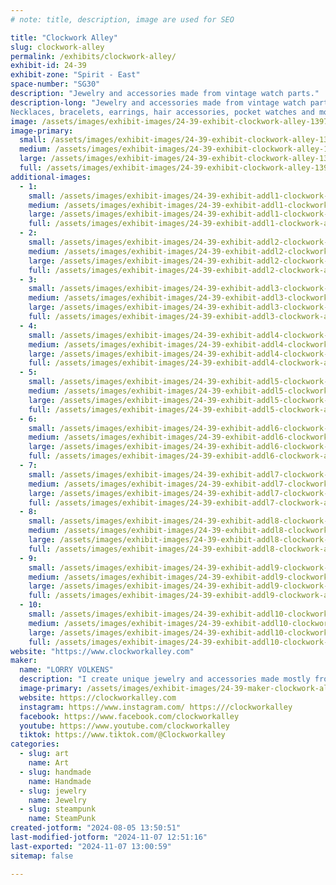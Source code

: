 ```yaml
---
# note: title, description, image are used for SEO

title: "Clockwork Alley"
slug: clockwork-alley
permalink: /exhibits/clockwork-alley/
exhibit-id: 24-39
exhibit-zone: "Spirit - East"
space-number: "SG30"
description: "Jewelry and accessories made from vintage watch parts."
description-long: "Jewelry and accessories made from vintage watch parts.
Necklaces, bracelets, earrings, hair accessories, pocket watches and more "
image: /assets/images/exhibit-images/24-39-exhibit-clockwork-alley-1397007-939159899487754-8967192970738014841-o-large.jpg
image-primary: 
  small: /assets/images/exhibit-images/24-39-exhibit-clockwork-alley-1397007-939159899487754-8967192970738014841-o-small.jpg
  medium: /assets/images/exhibit-images/24-39-exhibit-clockwork-alley-1397007-939159899487754-8967192970738014841-o-medium.jpg
  large: /assets/images/exhibit-images/24-39-exhibit-clockwork-alley-1397007-939159899487754-8967192970738014841-o-large.jpg
  full: /assets/images/exhibit-images/24-39-exhibit-clockwork-alley-1397007-939159899487754-8967192970738014841-o-full.jpg
additional-images: 
  - 1:
    small: /assets/images/exhibit-images/24-39-exhibit-addl1-clockwork-alley-002-copy-small.JPG
    medium: /assets/images/exhibit-images/24-39-exhibit-addl1-clockwork-alley-002-copy-medium.JPG
    large: /assets/images/exhibit-images/24-39-exhibit-addl1-clockwork-alley-002-copy-large.JPG
    full: /assets/images/exhibit-images/24-39-exhibit-addl1-clockwork-alley-002-copy-full.JPG
  - 2:
    small: /assets/images/exhibit-images/24-39-exhibit-addl2-clockwork-alley-009-3-small.JPG
    medium: /assets/images/exhibit-images/24-39-exhibit-addl2-clockwork-alley-009-3-medium.JPG
    large: /assets/images/exhibit-images/24-39-exhibit-addl2-clockwork-alley-009-3-large.JPG
    full: /assets/images/exhibit-images/24-39-exhibit-addl2-clockwork-alley-009-3-full.JPG
  - 3:
    small: /assets/images/exhibit-images/24-39-exhibit-addl3-clockwork-alley-84513856-3459823657421353-5066130516537769984-o-small.jpg
    medium: /assets/images/exhibit-images/24-39-exhibit-addl3-clockwork-alley-84513856-3459823657421353-5066130516537769984-o-medium.jpg
    large: /assets/images/exhibit-images/24-39-exhibit-addl3-clockwork-alley-84513856-3459823657421353-5066130516537769984-o-large.jpg
    full: /assets/images/exhibit-images/24-39-exhibit-addl3-clockwork-alley-84513856-3459823657421353-5066130516537769984-o-full.jpg
  - 4:
    small: /assets/images/exhibit-images/24-39-exhibit-addl4-clockwork-alley-dsc00158-small.JPG
    medium: /assets/images/exhibit-images/24-39-exhibit-addl4-clockwork-alley-dsc00158-medium.JPG
    large: /assets/images/exhibit-images/24-39-exhibit-addl4-clockwork-alley-dsc00158-large.JPG
    full: /assets/images/exhibit-images/24-39-exhibit-addl4-clockwork-alley-dsc00158-full.JPG
  - 5:
    small: /assets/images/exhibit-images/24-39-exhibit-addl5-clockwork-alley-dsc00486-small.JPG
    medium: /assets/images/exhibit-images/24-39-exhibit-addl5-clockwork-alley-dsc00486-medium.JPG
    large: /assets/images/exhibit-images/24-39-exhibit-addl5-clockwork-alley-dsc00486-large.JPG
    full: /assets/images/exhibit-images/24-39-exhibit-addl5-clockwork-alley-dsc00486-full.JPG
  - 6:
    small: /assets/images/exhibit-images/24-39-exhibit-addl6-clockwork-alley-dsc00564-small.JPG
    medium: /assets/images/exhibit-images/24-39-exhibit-addl6-clockwork-alley-dsc00564-medium.JPG
    large: /assets/images/exhibit-images/24-39-exhibit-addl6-clockwork-alley-dsc00564-large.JPG
    full: /assets/images/exhibit-images/24-39-exhibit-addl6-clockwork-alley-dsc00564-full.JPG
  - 7:
    small: /assets/images/exhibit-images/24-39-exhibit-addl7-clockwork-alley-dsc00669-small.JPG
    medium: /assets/images/exhibit-images/24-39-exhibit-addl7-clockwork-alley-dsc00669-medium.JPG
    large: /assets/images/exhibit-images/24-39-exhibit-addl7-clockwork-alley-dsc00669-large.JPG
    full: /assets/images/exhibit-images/24-39-exhibit-addl7-clockwork-alley-dsc00669-full.JPG
  - 8:
    small: /assets/images/exhibit-images/24-39-exhibit-addl8-clockwork-alley-dsc00881-small.JPG
    medium: /assets/images/exhibit-images/24-39-exhibit-addl8-clockwork-alley-dsc00881-medium.JPG
    large: /assets/images/exhibit-images/24-39-exhibit-addl8-clockwork-alley-dsc00881-large.JPG
    full: /assets/images/exhibit-images/24-39-exhibit-addl8-clockwork-alley-dsc00881-full.JPG
  - 9:
    small: /assets/images/exhibit-images/24-39-exhibit-addl9-clockwork-alley-dsc01104-small.JPG
    medium: /assets/images/exhibit-images/24-39-exhibit-addl9-clockwork-alley-dsc01104-medium.JPG
    large: /assets/images/exhibit-images/24-39-exhibit-addl9-clockwork-alley-dsc01104-large.JPG
    full: /assets/images/exhibit-images/24-39-exhibit-addl9-clockwork-alley-dsc01104-full.JPG
  - 10:
    small: /assets/images/exhibit-images/24-39-exhibit-addl10-clockwork-alley-dsc08888-small.JPG
    medium: /assets/images/exhibit-images/24-39-exhibit-addl10-clockwork-alley-dsc08888-medium.JPG
    large: /assets/images/exhibit-images/24-39-exhibit-addl10-clockwork-alley-dsc08888-large.JPG
    full: /assets/images/exhibit-images/24-39-exhibit-addl10-clockwork-alley-dsc08888-full.JPG
website: "https://www.clockworkalley.com"
maker: 
  name: "LORRY VOLKENS"
  description: "I create unique jewelry and accessories made mostly from vintage watch parts. "
  image-primary: /assets/images/exhibit-images/24-39-maker-clockwork-alley-banner-sm-medium.png
  website: https://clockworkalley.com
  instagram: https://www.instagram.com/ https:///clockworkalley
  facebook: https://www.facebook.com/clockworkalley
  youtube: https://www.youtube.com/clockworkalley
  tiktok: https://www.tiktok.com/@Clockworkalley
categories: 
  - slug: art
    name: Art
  - slug: handmade
    name: Handmade
  - slug: jewelry
    name: Jewelry
  - slug: steampunk
    name: SteamPunk
created-jotform: "2024-08-05 13:50:51"
last-modified-jotform: "2024-11-07 12:51:16"
last-exported: "2024-11-07 13:00:59"
sitemap: false

---
```

